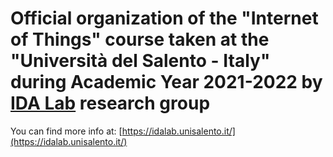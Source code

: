 # Official organization of the "Internet of Things" course taken at the "Università del Salento - Italy" during Academic Year 2021-2022 by [IDA Lab](https://idalab.unisalento.it/) research group

You can find more info at:
[https://idalab.unisalento.it/](https://idalab.unisalento.it/)
